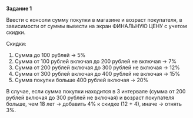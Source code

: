 **Задание 1**

Ввести с консоли сумму покупки в магазине и возраст
покупателя, в зависимости от суммы вывести на экран
ФИНАЛЬНУЮ ЦЕНУ с учетом скидки.

Скидки:
1) Сумма до 100 рублей -> 5%
2) Сумма от 100 рублей включая до 200 рублей не включая -> 7%
3) Сумма от 200 рублей включая до 300 рублей не включая -> 12%
4) Сумма от 300 рублей включая до 400 рублей не включая -> 15%
5) Сумма покупки больше 400 рублей включая -> 20%

В случае, если сумма покупки находится в 3 интервале
(сумма от 200 рублей включая до 300 рублей не включая)
и возраст покупателя больше, чем 18 лет -> добавить 4%
к скидке (12 + 4), иначе -> отнять 3%.